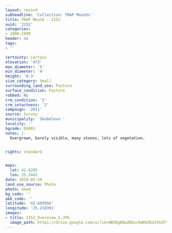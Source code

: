 ```yaml
---
layout: record
subheadline: 'Collection: TRAP Mounds'
title: TRAP Mound - 2152
uuid: '2152'
categories:
- 2000-2999
header: no
tags:
- ''

certainty: Certain
elevation: '473'
max_diameter: '5'
min_diameter: '4'
height: '0.3'
size_category: Small
surrounding_land_use: Pasture
surface_condition: Pasture
robbed: No
crm_condition: '2'
crm_intactness: '2'
campaign: '2011'
source: Survey
municipality: 'Skobelevo '
locality: ''
bgcode: DS001
notes: |-
  Overgrown, barely visible, many stones, lots of vegetation.


rights: standard


maps:
  lat: 42.6285
  lon: 25.2442
date: 2018-05-29
land_use_source: Photo
photo: Good
bg_code: ''
akb_code: ''
latitude: '42.669956'
longitude: '25.210391'
images:
- title: 2152_Overview_S.JPG
  image_path: https://drive.google.com/uc?id=0B3Rg88wZDQscRmRUdEdJVkZFS00
---
```


